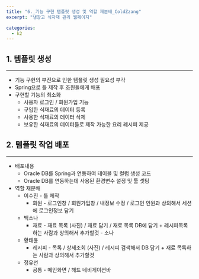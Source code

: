 ```yaml
---
title: "6._기능 구현 템플릿 생성 및 역할 재분배_ColdZzang"
excerpt: "냉장고 식자재 관리 웹페이지"

categories:
  - k2
---
```


## 1. 템플릿 생성
---
- 기능 구현의 부진으로 인한 템플릿 생성 필요성 부각
- Spring으로 틀 제작 후 조원들에게 배포
- 구현할 기능의 최소화
    - 사용자 로그인 / 회원가입 기능
    - 구입한 식재료의 데이터 등록
    - 사용한 식재료의 데이터 삭제
    - 보유한 식재료의 데이터들로 제작 가능한 요리 레시피 제공

## 2. 템플릿 작업 배포
---
- 배포내용
    - Oracle DB를 Spring과 연동하여 테이블 및 컬럼 생성 코드
    - Oracle DB를 연동하는데 사용된 환경변수 설정 및 툴 셋팅
- 역할 재분배
    - 이수진 - 틀 제작
        - 회원 - 로그인창 / 회원가입창 / 내정보 수정 / 로그인 인원과 상의해서 세션에 로그인정보 담기
    - 백소나
        - 재료 - 재료 목록 (사진) / 재료 담기 / 재료 목록 DB에 담기 + 레시피목록 하는 사람과 상의해서 추가할것 - 소나
    - 황태윤
        - 레시피 - 목록 / 상세조회 (사진)  / 레시피 검색해서 DB 담기 + 재료 목록하는 사람과 상의해서 추가할것
    - 정유선
        - 공통 - 메인화면 / 헤드 네비게이션바